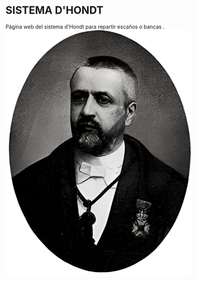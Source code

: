 # SISTEMA D'HONDT
Página web del sistema d'Hondt para repartir escaños o bancas
.
![imagen](https://github.com/sistemadhondt/sistemadhondt.github.io/blob/master/src/victor.png)

